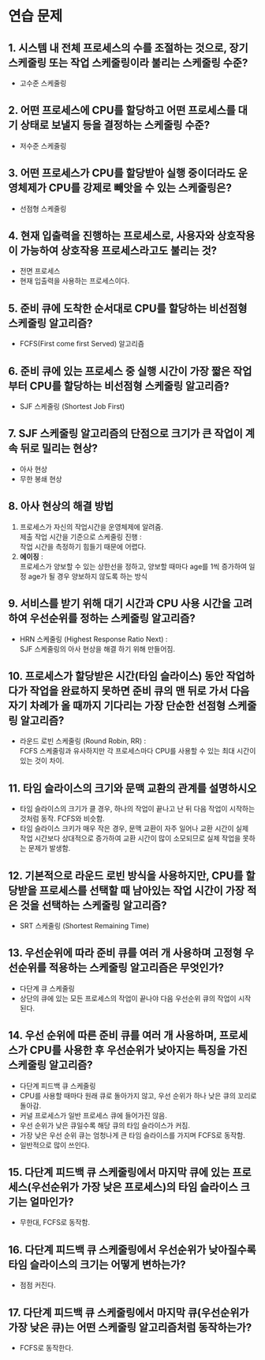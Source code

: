 # 연습 문제

## 1. 시스템 내 전체 프로세스의 수를 조절하는 것으로, 장기 스케줄링 또는 작업 스케줄링이라 불리는 스케줄링 수준?
- 고수준 스케줄링

## 2. 어떤 프로세스에 CPU를 할당하고 어떤 프로세스를 대기 상태로 보낼지 등을 결정하는 스케줄링 수준?
- 저수준 스케줄링

## 3. 어떤 프로세스가 CPU를 할당받아 실행 중이더라도 운영체제가 CPU를 강제로 빼앗을 수 있는 스케줄링은?
- 선점형 스케줄링

## 4. 현재 입출력을 진행하는 프로세스로, 사용자와 상호작용이 가능하여 상호작용 프로세스라고도 불리는 것?
- 전면 프로세스
- 현재 입출력을 사용하는 프로세스이다.

## 5. 준비 큐에 도착한 순서대로 CPU를 할당하는 비선점형 스케줄링 알고리즘?
- FCFS(First come first Served) 알고리즘

## 6. 준비 큐에 있는 프로세스 중 실행 시간이 가장 짧은 작업부터 CPU를 할당하는 비선점형 스케줄링 알고리즘?
- SJF 스케줄링 (Shortest Job First)

## 7. SJF 스케줄링 알고리즘의 단점으로 크기가 큰 작업이 계속 뒤로 밀리는 현상?
- 아사 현상
- 무한 봉쇄 현상

## 8. 아사 현상의 해결 방법
1. 프로세스가 자신의 작업시간을 운영체제에 알려줌.  
제출 작업 시간을 기준으로 스케줄링 진행 :  
작업 시간을 측정하기 힘들기 때문에 어렵다.
2. **에이징** :  
프로세스가 양보할 수 있는 상한선을 정하고, 양보할 때마다 age를 1씩 증가하여 일정 age가 될 경우 양보하지 않도록 하는 방식

## 9. 서비스를 받기 위해 대기 시간과 CPU 사용 시간을 고려하여 우선순위를 정하는 스케줄링 알고리즘?
- HRN 스케줄링 (Highest Response Ratio Next) :   
SJF 스케줄링의 아사 현상을 해결 하기 위해 만들어짐. 

## 10. 프로세스가 할당받은 시간(타임 슬라이스) 동안 작업하다가 작업을 완료하지 못하면 준비 큐의 맨 뒤로 가서 다음 자기 차례가 올 때까지 기다리는 가장 단순한 선점형 스케줄링 알고리즘?
- 라운드 로빈 스케줄링 (Round Robin, RR) :  
FCFS 스케줄링과 유사하지만 각 프로세스마다 CPU를 사용할 수 있는 최대 시간이 있는 것이 차이.

## 11. 타임 슬라이스의 크기와 문맥 교환의 관계를 설명하시오
- 타임 슬라이스의 크기가 클 경우, 하나의 작업이 끝나고 난 뒤 다음 작업이 시작하는 것처럼 동작. FCFS와 비슷함.
- 타임 슬라이스 크키가 매우 작은 경우, 문맥 교환이 자주 일어나 교환 시간이 실제 작업 시간보다 상대적으로 증가하여 교환 시간이 많이 소모되므로 실제 작업을 못하는 문제가 발생함.

## 12. 기본적으로 라운드 로빈 방식을 사용하지만, CPU를 할당받을 프로세스를 선택할 때 남아있는 작업 시간이 가장 적은 것을 선택하는 스케줄링 알고리즘?
- SRT 스케줄링 (Shortest Remaining Time)

## 13. 우선순위에 따라 준비 큐를 여러 개 사용하며 고정형 우선순위를 적용하는 스케줄링 알고리즘은 무엇인가?
- 다단계 큐 스케줄링 
- 상단의 큐에 있는 모든 프로세스의 작업이 끝나야 다음 우선순위 큐의 작업이 시작된다.

## 14. 우선 순위에 따른 준비 큐를 여러 개 사용하며, 프로세스가 CPU를 사용한 후 우선순위가 낮아지는 특징을 가진 스케줄링 알고리즘?
- 다단계 피드백 큐 스케줄링
- CPU를 사용할 때마다 원래 큐로 돌아가지 않고, 우선 순위가 하나 낮은 큐의 꼬리로 돌아감.
- 커널 프로세스가 일반 프로세스 큐에 들어가진 않음.
- 우선 순위가 낮은 큐일수록 해당 큐의 타임 슬라이스가 커짐.
- 가장 낮은 우선 순위 큐는 엄청나게 큰 타임 슬라이스를 가지며 FCFS로 동작함. 
- 일반적으로 많이 쓰인다.

## 15. 다단계 피드백 큐 스케줄링에서 마지막 큐에 있는 프로세스(우선순위가 가장 낮은 프로세스)의 타임 슬라이스 크기는 얼마인가?
- 무한대, FCFS로 동작함.

 
## 16. 다단계 피드백 큐 스케줄링에서 우선순위가 낮아질수록 타임 슬라이스의 크기는 어떻게 변하는가?
- 점점 커진다.

 

## 17. 다단계 피드백 큐 스케줄링에서 마지막 큐(우선순위가 가장 낮은 큐)는 어떤 스케줄링 알고리즘처럼 동작하는가?
- FCFS로 동작한다.


